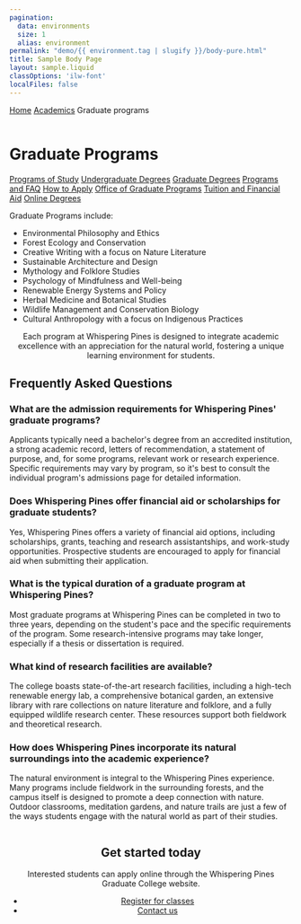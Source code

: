 ```yaml
---
pagination:
  data: environments
  size: 1
  alias: environment
permalink: "demo/{{ environment.tag | slugify }}/body-pure.html"
title: Sample Body Page
layout: sample.liquid
classOptions: 'ilw-font'
localFiles: false
---
```


<ilw-breadcrumbs width="page"><a href="#">Home</a> <a href="#">Academics</a> <span>Graduate programs</span> </ilw-breadcrumbs>

<ilw-page-title theme="white" width="page">
<img src="/img/header_image.png" alt="" role="presentation" slot="background">
<h1>Graduate Programs</h1>
</ilw-page-title>
<ilw-columns mode="1x2" gap="20px" width="page">
    <ilw-section-nav>
        <a href="#" class="ilw-section-nav--root">Programs of Study</a>
        <a href="#">Undergraduate Degrees</a>
        <a href="#">Graduate Degrees</a>
        <ilw-section-nav open="false">
            <a href="#" aria-current="page">Programs and FAQ</a>
            <a href="#">How to Apply</a>
            <a href="#">Office of Graduate Programs</a>
            <a href="#">Tuition and Financial Aid</a>
        </ilw-section-nav>
        <a href="#">Online Degrees</a>
    </ilw-section-nav>
    <div>
        <ilw-content>
            <p>Graduate Programs include:</p>
            <ul><li>Environmental Philosophy and Ethics</li>
            <li>Forest Ecology and Conservation</li>
            <li>Creative Writing with a focus on Nature Literature</li>
            <li>Sustainable Architecture and Design</li>
            <li>Mythology and Folklore Studies</li>
            <li>Psychology of Mindfulness and Well-being</li>
            <li>Renewable Energy Systems and Policy</li>
            <li>Herbal Medicine and Botanical Studies</li>
            <li>Wildlife Management and Conservation Biology</li>
            <li>Cultural Anthropology with a focus on Indigenous Practices</li></ul>
        </ilw-content>
    </div>
</ilw-columns>

<ilw-content mode="lede" align="center" padding="20px 0 40px 0" theme="blue" width="full">
<p>Each program at Whispering Pines is designed to integrate academic excellence with an appreciation for the natural world, fostering a unique learning environment for students.</p>
</ilw-content>
<ilw-spacer></ilw-spacer>
<ilw-content width="page">
<h2>Frequently Asked Questions</h2>
</ilw-content>

<ilw-accordion width="page" limit>
<ilw-accordion-panel>
<h3 slot="summary">What are the admission requirements for Whispering Pines' graduate programs?</h3>
<p>Applicants typically need a bachelor's degree from an accredited institution, a strong academic record, letters of recommendation, a statement of purpose, and, for some programs, relevant work or research experience. Specific requirements may vary by program, so it's best to consult the individual program's admissions page for detailed information.</p>
</ilw-accordion-panel>
<ilw-accordion-panel>
<h3 slot="summary">Does Whispering Pines offer financial aid or scholarships for graduate students?</h3>
<p>Yes, Whispering Pines offers a variety of financial aid options, including scholarships, grants, teaching and research assistantships, and work-study opportunities. Prospective students are encouraged to apply for financial aid when submitting their application.</p>
</ilw-accordion-panel>
<ilw-accordion-panel>
<h3 slot="summary">What is the typical duration of a graduate program at Whispering Pines?</h3>
<p>Most graduate programs at Whispering Pines can be completed in two to three years, depending on the student's pace and the specific requirements of the program. Some research-intensive programs may take longer, especially if a thesis or dissertation is required.</p>
</ilw-accordion-panel>
<ilw-accordion-panel>
<h3 slot="summary">What kind of research facilities are available?</h3>
<p>The college boasts state-of-the-art research facilities, including a high-tech renewable energy lab, a comprehensive botanical garden, an extensive library with rare collections on nature literature and folklore, and a fully equipped wildlife research center. These resources support both fieldwork and theoretical research.</p>
</ilw-accordion-panel>
<ilw-accordion-panel>
<h3 slot="summary">How does Whispering Pines incorporate its natural surroundings into the academic experience?</h3>
<p>The natural environment is integral to the Whispering Pines experience. Many programs include fieldwork in the surrounding forests, and the campus itself is designed to promote a deep connection with nature. Outdoor classrooms, meditation gardens, and nature trails are just a few of the ways students engage with the natural world as part of their studies.</p>
</ilw-accordion-panel>
</ilw-accordion>
<ilw-call-to-action theme="blue-gradient" align="center">
    <img src="https://cdn.brand.illinois.edu/icons/line/white/admissions.svg" alt="" slot="icon">
    <h2>Get started today</h2>
    <p> Interested students can apply online through the Whispering Pines Graduate College website. </p>
    <ul class="ilw-buttons">
        <li><a href="#">Register <span class="ilw-sr-only">for classes</span></a></li>
        <li><a href="#">Contact us</a></li>
    </ul>
</ilw-call-to-action>

